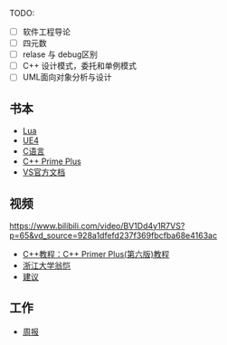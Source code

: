 
TODO:
- [ ] 软件工程导论
- [ ] 四元数
- [ ] relase 与 debug区别
- [ ] C++ 设计模式，委托和单例模式
- [ ] UML面向对象分析与设计

## 书本
- [Lua](Lua)
- [UE4](Unreal%20Engine)
- [C语言](C-Learning)
- [C++ Prime Plus](C++%20Primer%20Plus)
- [VS官方文档](https://docs.microsoft.com/zh-cn/visualstudio/debugger/debugger-feature-tour)

## 视频
https://www.bilibili.com/video/BV1Dd4y1R7VS?p=65&vd_source=928a1dfefd237f369fbcfba68e4163ac
- [C++教程：C++ Primer Plus(第六版)教程](https://www.bilibili.com/video/BV1Yv411t7qe?spm_id_from=333.999.0.0)
- [浙江大学翁恺](https://www.bilibili.com/video/BV1dE41167hJ)
- [建议](suggestion)

##  工作
- [周报](Work/周报.md)


